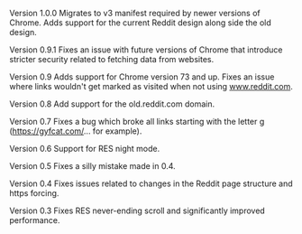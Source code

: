 Version 1.0.0
Migrates to v3 manifest required by newer versions of Chrome.
Adds support for the current Reddit design along side the old design.

Version 0.9.1
Fixes an issue with future versions of Chrome that introduce stricter security related to fetching data from websites.

Version 0.9
Adds support for Chrome version 73 and up.
Fixes an issue where links wouldn't get marked as visited when not using www.reddit.com.

Version 0.8
Add support for the old.reddit.com domain.

Version 0.7
Fixes a bug which broke all links starting with the letter g (https://gyfcat.com/... for example).

Version 0.6
Support for RES night mode.

Version 0.5
Fixes a silly mistake made in 0.4.

Version 0.4
Fixes issues related to changes in the Reddit page structure and https forcing.

Version 0.3
Fixes RES never-ending scroll and significantly improved performance.
